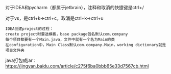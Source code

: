 对于IDEA和pycharm（都属于jetbrain），注释和取消的快捷键是ctrl+/

对于vs，是ctrl+k->ctrl+c，取消是ctrl+k->ctrl+u
```
IDEA创建project的过程：
create project时要选模板，base package包名默认com.company
每个项目都要有一个Main.java，文件中就有一个名为Main的类
在configuration中，Main Class默认com.company.Main，working dictionary就是项目文件夹

```
java打包成jar：
https://jingyan.baidu.com/article/c275f6ba0bbb65e33d7567cb.html
